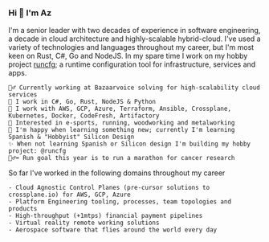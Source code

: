 ### Hi 👋 I'm Az

I'm a senior leader with two decades of experience in software engineering, a decade in cloud architecture and highly-scalable hybrid-cloud. I've used a variety of technologies and languages throughout my career, but I'm most keen on Rust, C#, Go and NodeJS. In my spare time I work on my hobby project [runcfg](https://github.com/runcfg); a runtime configuration tool for infrastructure, services and apps.

    👷‍♂️ Currently working at Bazaarvoice solving for high-scalability cloud services
    🔧 I work in C#, Go, Rust, NodeJS & Python
    🧰 I work with AWS, GCP, Azure, Terraform, Ansible, Crossplane, Kubernetes, Docker, CodeFresh, Artifactory
    🏅 Interested in e-sports, running, woodworking and metalworking
    💬 I'm happy when learning something new; currently I'm learning Spanish & "Hobbyist" Silicon Design
    ✨ When not learning Spanish or Silicon design I'm building my hobby project: @runcfg
    🏃‍♂️‍➡️ Run goal this year is to run a marathon for cancer research

So far I've worked in the following domains throughout my career

    - Cloud Agnostic Control Planes (pre-cursor solutions to crossplane.io) for AWS, GCP, Azure
    - Platform Engineering tooling, processes, team topologies and products
    - High-throughput (+1mtps) financial payment pipelines
    - Virtual reality remote working solutions
    - Aerospace software that flies around the world every day

